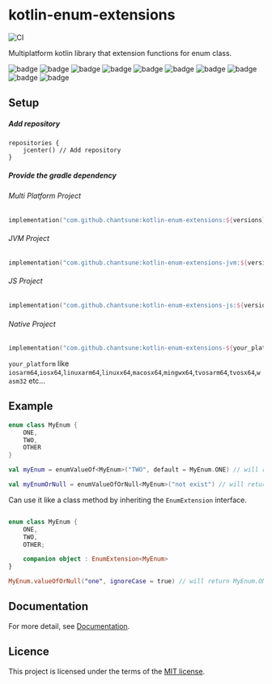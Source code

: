 # kotlin-enum-extensions
![CI](https://github.com/ChanTsune/kotlin-enum-extensions/workflows/CI/badge.svg)

Multiplatform kotlin library that extension functions for enum class.

![badge][badge-android]
![badge][badge-ios]
![badge][badge-js]
![badge][badge-jvm]
![badge][badge-linux]
![badge][badge-mac]
![badge][badge-tvos]
![badge][badge-wasm]
![badge][badge-watchos]
![badge][badge-windows]

## Setup
##### Add repository

```
repositories {
    jcenter() // Add repository
}

```

##### Provide the gradle dependency

###### Multi Platform Project

```kotlin
implementation("com.github.chantsune:kotlin-enum-extensions:${versions}")
```

###### JVM Project

```kotlin
implementation("com.github.chantsune:kotlin-enum-extensions-jvm:${versions}")
```

###### JS Project

```kotlin
implementation("com.github.chantsune:kotlin-enum-extensions-js:${versions}")
```

###### Native Project

```kotlin
implementation("com.github.chantsune:kotlin-enum-extensions-${your_platform}:${versions}")
```

`your_platform` like `iosarm64`,`iosx64`,`linuxarm64`,`linuxx64`,`macosx64`,`mingwx64`,`tvosarm64`,`tvosx64`,`wasm32` etc...

## Example

```kotlin
enum class MyEnum {
    ONE,
    TWO,
    OTHER
}

val myEnum = enumValueOf<MyEnum>("TWO", default = MyEnum.ONE) // will return MyEnum.TWO

val myEnumOrNull = enumValueOfOrNull<MyEnum>("not exist") // will return null
```

Can use it like a class method by inheriting the `EnumExtension` interface.

```kotlin

enum class MyEnum { 
    ONE,
    TWO,
    OTHER;

    companion object : EnumExtension<MyEnum>
}

MyEnum.valueOfOrNull("one", ignoreCase = true) // will return MyEnum.ONE
```

## Documentation

For more detail, see [Documentation](https://chantsune.github.io/kotlin-enum-extensions/).

## Licence

This project is licensed under the terms of the [MIT license](./LICENSE).


[badge-android]: http://img.shields.io/badge/platform-android-6EDB8D.svg?style=flat
[badge-ios]: http://img.shields.io/badge/platform-ios-CDCDCD.svg?style=flat
[badge-js]: http://img.shields.io/badge/platform-js-F8DB5D.svg?style=flat
[badge-jvm]: http://img.shields.io/badge/platform-jvm-DB413D.svg?style=flat
[badge-linux]: http://img.shields.io/badge/platform-linux-2D3F6C.svg?style=flat 
[badge-windows]: http://img.shields.io/badge/platform-windows-4D76CD.svg?style=flat
[badge-mac]: http://img.shields.io/badge/platform-macos-111111.svg?style=flat
[badge-watchos]: http://img.shields.io/badge/platform-watchos-C0C0C0.svg?style=flat
[badge-tvos]: http://img.shields.io/badge/platform-tvos-808080.svg?style=flat
[badge-wasm]: https://img.shields.io/badge/platform-wasm-624FE8.svg?style=flat
